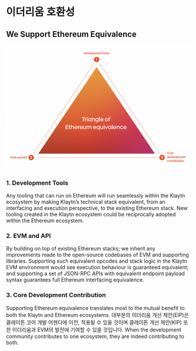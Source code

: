 # 이더리움 호환성<a id="ethereum-compatibility"></a>

## We Support Ethereum Equivalence

![](images/triangle.png)

### 1. Development Tools <a id="finality-and-improvements"></a>
Any tooling that can run on Ethereum will run seamlessly within the Klaytn ecosystem by making Klaytn’s technical stack equivalent, from an interfacing and execution perspective, to the existing Ethereum stack. New tooling created in the Klaytn ecosystem could be reciprocally adopted within the Ethereum ecosystem.

### 2. EVM and API <a id="evm-and-api"></a>
By building on top of existing Ethereum stacks; we inherit any improvements made to the open-source codebases of EVM and supporting libraries. Supporting such equivalent opcodes and stack logic in the Klaytn EVM environment would see execution behaviour is guaranteed equivalent; and supporting a set of JSON-RPC APIs with equivalent endpoint payload syntax guarantees full Ethereum interfacing equivalence.

### 3. Core Development Contribution <a id="core-development-contribution"></a>
Supporting Ethereum equivalence translates most to the mutual benefit to both the Klaytn and Ethereum ecosystems. 대부분의 이더리움 개선 제안(EIP)은 클레이튼 코어 개발 어젠다에 이전, 적용될 수 있을 것이며 클레이튼 개선 제안(KIP) 또한 이더리움과 EVM의 발전에 기여할 수 있을 것입니다. When the development community contributes to one ecosystem, they are indeed contributing to both.
